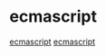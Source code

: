 # ecmascript

[ecmascript](https://github.com/quickjs-zh/QuickJS)
[ecmascript](https://github.com/swc-project/swc)
